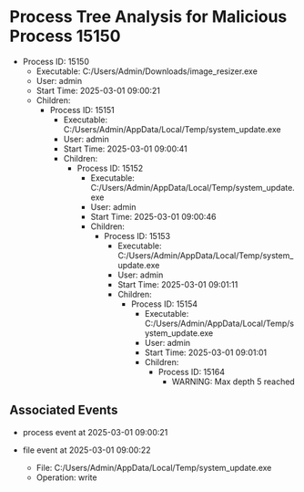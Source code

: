 # Process Tree Analysis for Malicious Process 15150

- Process ID: 15150
  - Executable: C:/Users/Admin/Downloads/image_resizer.exe
  - User: admin
  - Start Time: 2025-03-01 09:00:21
  - Children:
    - Process ID: 15151
      - Executable: C:/Users/Admin/AppData/Local/Temp/system_update.exe
      - User: admin
      - Start Time: 2025-03-01 09:00:41
      - Children:
        - Process ID: 15152
          - Executable: C:/Users/Admin/AppData/Local/Temp/system_update.exe
          - User: admin
          - Start Time: 2025-03-01 09:00:46
          - Children:
            - Process ID: 15153
              - Executable: C:/Users/Admin/AppData/Local/Temp/system_update.exe
              - User: admin
              - Start Time: 2025-03-01 09:01:11
              - Children:
                - Process ID: 15154
                  - Executable: C:/Users/Admin/AppData/Local/Temp/system_update.exe
                  - User: admin
                  - Start Time: 2025-03-01 09:01:01
                  - Children:
                    - Process ID: 15164
                      - WARNING: Max depth 5 reached


## Associated Events

- process event at 2025-03-01 09:00:21

- file event at 2025-03-01 09:00:22
  - File: C:/Users/Admin/AppData/Local/Temp/system_update.exe
  - Operation: write
